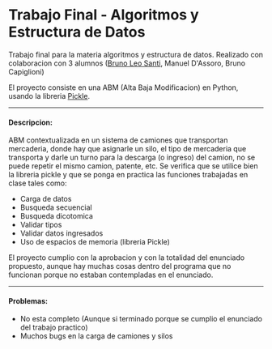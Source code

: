 # Trabajo Final - Algoritmos y Estructura de Datos
Trabajo final para la materia algoritmos y estructura de datos. Realizado con colaboracion con 3 alumnos ([Bruno Leo Santi](https://github.com/BrunoLeoSanti), Manuel D'Assoro, Bruno Capiglioni)

El proyecto consiste en una ABM (Alta Baja Modificacion) en Python, usando la libreria [Pickle](https://docs.python.org/3/library/pickle.html).

-----
#### Descripcion:
ABM contextualizada en un sistema de camiones que transportan mercaderia, donde hay que asignarle un silo, el tipo de mercaderia que transporta y darle un turno para la descarga (o ingreso) del camion, no se puede repetir el mismo camion, patente, etc. Se verifica que se utilice bien la libreria pickle y que se ponga en practica las funciones trabajadas en clase tales como:
 - Carga de datos
 - Busqueda secuencial
 - Busqueda dicotomica
 - Validar tipos
 - Validar datos ingresados
 - Uso de espacios de memoria (libreria Pickle)

El proyecto cumplio con la aprobacion y con la totalidad del enunciado propuesto, aunque hay muchas cosas dentro del programa que no funcionan porque no estaban contempladas en el enunciado.

-----

#### Problemas:   
- No esta completo (Aunque si terminado porque se cumplio el enunciado del trabajo practico)
- Muchos bugs en la carga de camiones y silos

